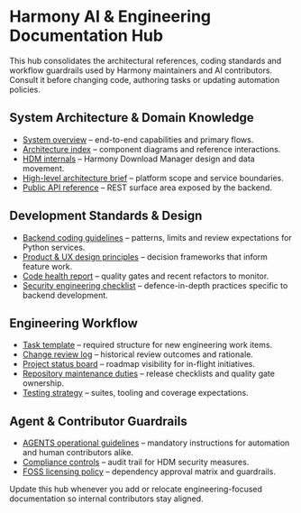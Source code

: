 # Harmony AI & Engineering Documentation Hub

This hub consolidates the architectural references, coding standards and
workflow guardrails used by Harmony maintainers and AI contributors. Consult it
before changing code, authoring tasks or updating automation policies.

## System Architecture & Domain Knowledge
- [System overview](../overview.md) – end-to-end capabilities and primary flows.
- [Architecture index](../architecture/) – component diagrams and reference
interactions.
- [HDM internals](../architecture/hdm.md) – Harmony Download Manager design and
data movement.
- [High-level architecture brief](../architecture.md) – platform scope and
service boundaries.
- [Public API reference](../api.md) – REST surface area exposed by the backend.

## Development Standards & Design
- [Backend coding guidelines](../backend-guidelines.md) – patterns, limits and
review expectations for Python services.
- [Product & UX design principles](../design-guidelines.md) – decision
frameworks that inform feature work.
- [Code health report](../code_health_report.md) – quality gates and recent
refactors to monitor.
- [Security engineering checklist](../security.md) – defence-in-depth practices
specific to backend development.

## Engineering Workflow
- [Task template](../task-template.md) – required structure for new engineering
work items.
- [Change review log](../process/changes_review.md) – historical review outcomes
and rationale.
- [Project status board](../project_status.md) – roadmap visibility for
in-flight initiatives.
- [Repository maintenance duties](../operations/repo_maintenance.md) – release
checklists and quality gate ownership.
- [Testing strategy](../testing.md) – suites, tooling and coverage expectations.

## Agent & Contributor Guardrails
- [AGENTS operational guidelines](../../AGENTS.md) – mandatory instructions for
automation and human contributors alike.
- [Compliance controls](../compliance/hdm_audit.md) – audit trail for HDM
security measures.
- [FOSS licensing policy](../compliance/foss_policy.md) – dependency approval
matrix and guardrails.

Update this hub whenever you add or relocate engineering-focused documentation
so internal contributors stay aligned.
